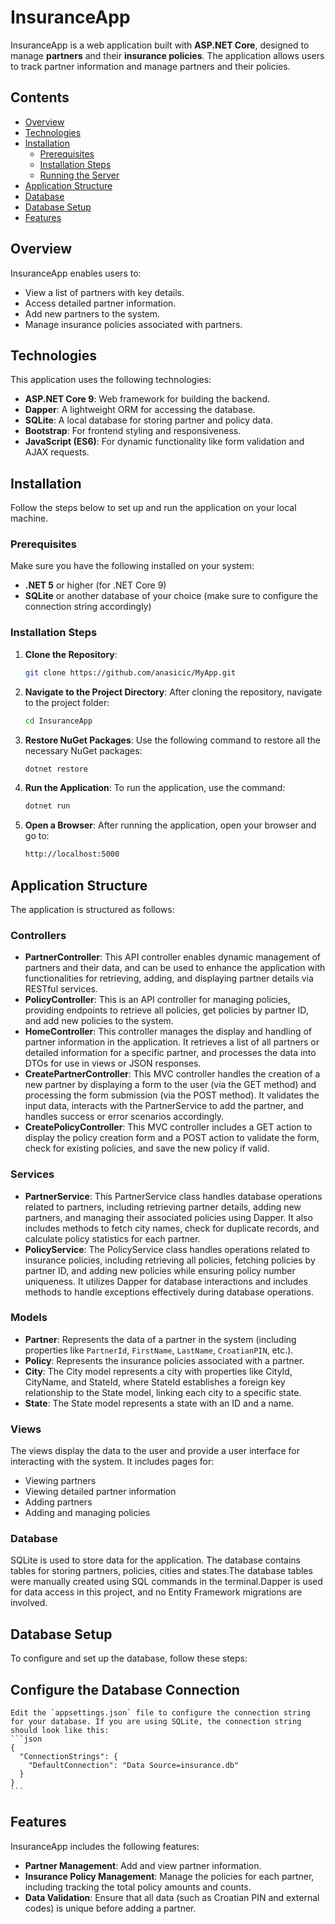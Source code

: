 # InsuranceApp

InsuranceApp is a web application built with **ASP.NET Core**, designed to manage **partners** and their **insurance policies**. The application allows users to track partner information and manage partners and their policies.

## Contents

- [Overview](#overview)
- [Technologies](#technologies)
- [Installation](#installation)
  - [Prerequisites](#prerequisites)
  - [Installation Steps](#installation-steps)
  - [Running the Server](#running-the-server)
- [Application Structure](#application-structure)
- [Database](#database)
- [Database Setup](#database-setup)
- [Features](#features)

## Overview

InsuranceApp enables users to:

- View a list of partners with key details.
- Access detailed partner information.
- Add new partners to the system.
- Manage insurance policies associated with partners.

## Technologies

This application uses the following technologies:

- **ASP.NET Core 9**: Web framework for building the backend.
- **Dapper**: A lightweight ORM for accessing the database.
- **SQLite**: A local database for storing partner and policy data.
- **Bootstrap**: For frontend styling and responsiveness.
- **JavaScript (ES6)**: For dynamic functionality like form validation and AJAX requests.

## Installation

Follow the steps below to set up and run the application on your local machine.

### Prerequisites

Make sure you have the following installed on your system:

- **.NET 5** or higher (for .NET Core 9)
- **SQLite** or another database of your choice (make sure to configure the connection string accordingly)

### Installation Steps

1. **Clone the Repository**:
    ```bash
    git clone https://github.com/anasicic/MyApp.git
    ```

2. **Navigate to the Project Directory**:
    After cloning the repository, navigate to the project folder:
    ```bash
    cd InsuranceApp
    ```

3. **Restore NuGet Packages**:
    Use the following command to restore all the necessary NuGet packages:
    ```bash
    dotnet restore
    ```

4. **Run the Application**:
    To run the application, use the command:
    ```bash
    dotnet run
    ```

5. **Open a Browser**:
    After running the application, open your browser and go to:
    ```bash
    http://localhost:5000
    ```

## Application Structure

The application is structured as follows:

### Controllers

- **PartnerController**: This API controller enables dynamic management of partners and their data, and can be used to enhance the application with functionalities for retrieving, adding, and displaying partner details via RESTful services.
- **PolicyController**: This is an API controller for managing policies, providing endpoints to retrieve all policies, get policies by partner ID, and add new policies to the system.
- **HomeController**: This controller manages the display and handling of partner information in the application. It retrieves a list of all partners or detailed information for a specific partner, and processes the data into DTOs for use in views or JSON responses.
- **CreatePartnerController**: This MVC controller handles the creation of a new partner by displaying a form to the user (via the GET method) and processing the form submission (via the POST method). It validates the input data, interacts with the PartnerService to add the partner, and handles success or error scenarios accordingly.
- **CreatePolicyController**: This MVC controller includes a GET action to display the policy creation form and a POST action to validate the form, check for existing policies, and save the new policy if valid.

### Services

- **PartnerService**: This PartnerService class handles database operations related to partners, including retrieving partner details, adding new partners, and managing their associated policies using Dapper. It also includes methods to fetch city names, check for duplicate records, and calculate policy statistics for each partner.
- **PolicyService**: The PolicyService class handles operations related to insurance policies, including retrieving all policies, fetching policies by partner ID, and adding new policies while ensuring policy number uniqueness. It utilizes Dapper for database interactions and includes methods to handle exceptions effectively during database operations.


### Models

- **Partner**: Represents the data of a partner in the system (including properties like `PartnerId`, `FirstName`, `LastName`, `CroatianPIN`, etc.).
- **Policy**: Represents the insurance policies associated with a partner.
- **City**: The City model represents a city with properties like CityId, CityName, and StateId, where StateId establishes a foreign key relationship to the State model, linking each city to a specific state.
- **State**: The State model represents a state with an ID and a name.


### Views

The views display the data to the user and provide a user interface for interacting with the system. It includes pages for:
- Viewing partners
- Viewing detailed partner information
- Adding partners
- Adding and managing policies

### Database

SQLite is used to store data for the application. The database contains tables for storing partners, policies, cities and states.The database tables were manually created using SQL commands in the terminal.Dapper is used for data access in this project, and no Entity Framework migrations are involved.

## Database Setup

To configure and set up the database, follow these steps:

## Configure the Database Connection
    Edit the `appsettings.json` file to configure the connection string for your database. If you are using SQLite, the connection string should look like this:
    ```json
    {
      "ConnectionStrings": {
        "DefaultConnection": "Data Source=insurance.db"
      }
    }
    ```

## Features

InsuranceApp includes the following features:

- **Partner Management**: Add and view partner information.
- **Insurance Policy Management**: Manage the policies for each partner, including tracking the total policy amounts and counts.
- **Data Validation**: Ensure that all data (such as Croatian PIN and external codes) is unique before adding a partner.

